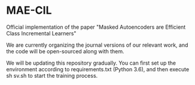 # MAE-CIL
Official implementation of the paper "Masked Autoencoders are Efficient Class Incremental Learners"

We are currently organizing the journal versions of our relevant work, and the code will be open-sourced along with them.

We will be updating this repository gradually. You can first set up the environment according to requirements.txt (Python 3.6), and then execute sh sv.sh to start the training process.
